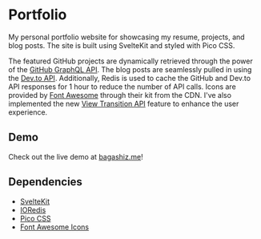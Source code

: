 # Portfolio

My personal portfolio website for showcasing my resume, projects, and blog posts. The site is built using SvelteKit and styled with Pico CSS.

The featured GitHub projects are dynamically retrieved through the power of the [GitHub GraphQL API](https://docs.github.com/en/graphql). The blog posts are seamlessly pulled in using the [Dev.to API](https://docs.dev.to/api). Additionally, Redis is used to cache the GitHub and Dev.to API responses for 1 hour to reduce the number of API calls. Icons are provided by [Font Awesome](https://fontawesome.com) through their kit from the CDN. I've also implemented the new [View Transition API](https://developer.mozilla.org/en-US/docs/Web/API/View_Transitions_API) feature to enhance the user experience.

## Demo

Check out the live demo at [bagashiz.me](https://bagashiz.me)!

## Dependencies

- [SvelteKit](https://kit.svelte.dev)
- [IORedis](https://github.com/redis/ioredis)
- [Pico CSS](https://picocss.com)
- [Font Awesome Icons](https://fontawesome.com)
